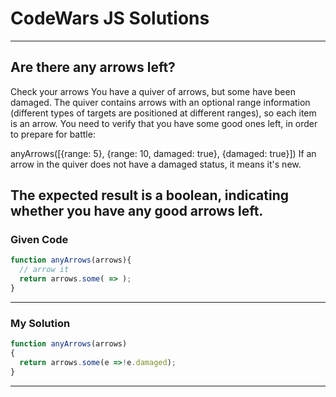 # CodeWars JS Solutions

---

## Are there any arrows left?

Check your arrows
You have a quiver of arrows, but some have been damaged. The quiver contains arrows with an optional range information (different types of targets are positioned at different ranges), so each item is an arrow.
You need to verify that you have some good ones left, in order to prepare for battle:

anyArrows([{range: 5}, {range: 10, damaged: true}, {damaged: true}])
If an arrow in the quiver does not have a damaged status, it means it's new.

The expected result is a boolean, indicating whether you have any good arrows left.
---

### Given Code


```js
function anyArrows(arrows){
  // arrow it
  return arrows.some( => );
}
```

---

### My Solution 


```js
function anyArrows(arrows)
{
  return arrows.some(e =>!e.damaged);
}
```


---

